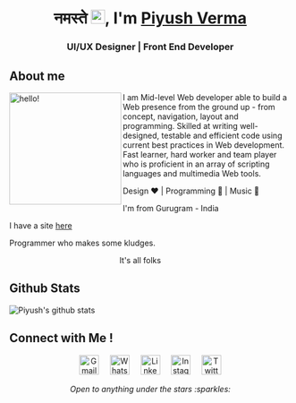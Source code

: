 
<h1 align="center"> नमस्ते <img src="https://github.com/souvikguria98/souvikguria98/raw/master/Hi.gif" width="25" style="max-width:100%;">, I'm <a href="https://itsthepiyush.web.app/" rel="nofollow">Piyush Verma</a></h1>
<h3 align="center">UI/UX Designer | Front End Developer</h3>

 



## About me
<p>
  <img width="200" alt="hello!" align="left" src="https://giffiles.alphacoders.com/956/9562.gif">
</p>
<div>
 <p>
I am Mid-level Web developer able to build a Web presence from the ground up - from concept, navigation, layout and programming. Skilled at writing well-designed, testable and efficient code using current best practices in Web development. Fast learner, hard worker and team player who is proficient in an array of scripting languages and multimedia Web tools.
</p>
</div>

Design ❤️ | Programming 💙 | Music 💚

I'm from Gurugram - India  

I have a site [here](https://itsthepiyush.web.app/)

Programmer who makes some kludges.

&nbsp;&nbsp;&nbsp;&nbsp;&nbsp;&nbsp;&nbsp;&nbsp;&nbsp;&nbsp;&nbsp;&nbsp;&nbsp;&nbsp;&nbsp;&nbsp;&nbsp;&nbsp;&nbsp;&nbsp;&nbsp;&nbsp;&nbsp;&nbsp;&nbsp;&nbsp;&nbsp;&nbsp;&nbsp;&nbsp;&nbsp;&nbsp;&nbsp;&nbsp;&nbsp;&nbsp;&nbsp;&nbsp;&nbsp;&nbsp;&nbsp;&nbsp;&nbsp;&nbsp;&nbsp;&nbsp;&nbsp;&nbsp;&nbsp;&nbsp;It's all folks

## Github Stats
 
![Piyush's github stats](https://github-readme-stats.vercel.app/api?username=ThePiyushVerma&show_icons=true&theme=default)
 
 

## Connect with Me !

<!-- Social Media linkss -->

 
<p align="center">
    <a href="mailto:verma.piyush9@gmail.com"><img src="https://www.flaticon.com/svg/static/icons/svg/2913/2913990.svg" width="35px" alt="Gmail"></a> &nbsp; &nbsp;
   <a href="https://api.whatsapp.com/send?phone=+919315395856"><img src="https://github.com/Quadrified/Quadrified/blob/master/assets/social_media_svgs/whatsapp-round.svg" width="35px" alt="Whatsapp"></a> &nbsp; &nbsp;
  <a href="https://www.linkedin.com/in/ThePiyushVerma"><img src="https://github.com/Quadrified/Quadrified/blob/master/assets/social_media_svgs/linkedin-round.svg" width="35px" alt="LinkedIn"></a> &nbsp; &nbsp;
  <a href="https://instagram.com/ThePiyushVerma"><img src="https://github.com/Quadrified/Quadrified/blob/master/assets/social_media_svgs/instagram-round.svg" width="35px" alt="Instagram"></a> &nbsp; &nbsp;
  <a href="https://twitter.com/ThePiyushVerma"><img src="https://github.com/Quadrified/Quadrified/blob/master/assets/social_media_svgs/twitter-round.svg" width="35px" alt="Twitter">     </a>
</p>

<p align="center">
  <i> Open to anything under the stars :sparkles: </i>
</p>
